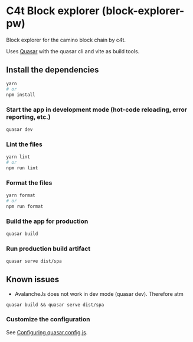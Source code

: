 # C4t Block explorer (block-explorer-pw)

Block explorer for the camino block chain by c4t.

Uses [Quasar](https://quasar.dev/) with the quasar cli and vite as build tools.

## Install the dependencies

```bash
yarn
# or
npm install
```

### Start the app in development mode (hot-code reloading, error reporting, etc.)

```bash
quasar dev
```

### Lint the files

```bash
yarn lint
# or
npm run lint
```

### Format the files

```bash
yarn format
# or
npm run format
```

### Build the app for production

```bash
quasar build
```

### Run production build artifact

```bash
quasar serve dist/spa
```

## Known issues

- AvalancheJs does not work in dev mode (quasar dev). Therefore atm

```
quasar build && quasar serve dist/spa
```

### Customize the configuration

See [Configuring quasar.config.js](https://v2.quasar.dev/quasar-cli-vite/quasar-config-js).
